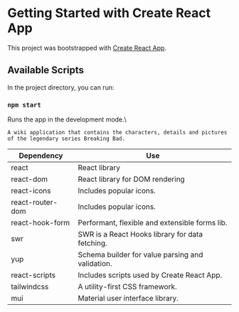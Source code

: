 # Getting Started with Create React App

This project was bootstrapped with [Create React App](https://github.com/facebook/create-react-app).

## Available Scripts

In the project directory, you can run:

### `npm start`

Runs the app in the development mode.\

`A wiki application that contains the characters, details and pictures of the legendary series Breaking Bad.`

| **Dependency**   | **Use**                                              |
| ---------------- | ---------------------------------------------------- |
| react            | React library                                        |
| react-dom        | React library for DOM rendering                      |
| react-icons      | Includes popular icons.                              |
| react-router-dom | Includes popular icons.                              |
| react-hook-form  | Performant, flexible and extensible forms lib.       |
| swr              | SWR is a React Hooks library for data fetching.      |
| yup              | Schema builder for value parsing and validation.     |
| react-scripts    | Includes scripts used by Create React App.           |
| tailwindcss      | A utility-first CSS framework.                       |
| mui              | Material user interface library.                     |

